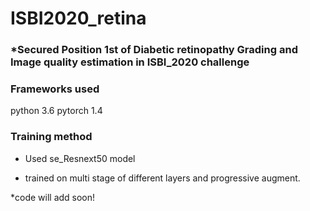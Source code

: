 # ISBI2020_retina

### *Secured Position 1st of Diabetic retinopathy Grading and Image quality estimation in ISBI_2020 challenge

### Frameworks used

python 3.6
pytorch 1.4

### Training method

* Used se_Resnext50 model

* trained on multi stage of different layers and progressive augment.

*code will add soon! 



